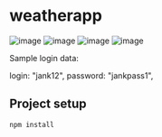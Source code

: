 # weatherapp

![image](https://github.com/A1wol/Vue2-Weather-API/assets/103753811/4eeb9bb2-88f3-441c-b537-ce4f38d24917)
![image](https://github.com/A1wol/Vue2-Weather-API/assets/103753811/4cc1af98-e6ae-4533-8fd1-b74dfe96147a)
![image](https://github.com/A1wol/Vue2-Weather-API/assets/103753811/56aad786-1eda-435c-b1b3-1f89cf7bf29b)
![image](https://github.com/A1wol/Vue2-Weather-API/assets/103753811/dd705283-0849-48b2-ba1b-b36dcb3d8fe7)


Sample login data:

login: "jank12",
password: "jankpass1",

## Project setup
```
npm install
```
